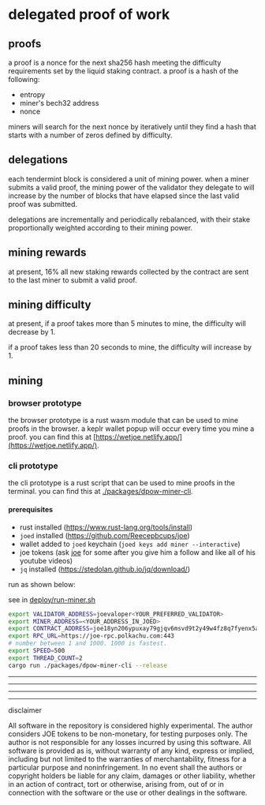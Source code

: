 # delegated proof of work

## proofs

a proof is a nonce for the next sha256 hash meeting the difficulty requirements set by the liquid staking contract. a proof is a hash of the following: 
* entropy
* miner's bech32 address 
* nonce

miners will search for the next nonce by iteratively until they find a hash that starts with a number of zeros defined by difficulty.

## delegations 

each tendermint block is considered a unit of mining power. when a miner submits a valid proof, the mining power of the validator they delegate to will increase by the number of blocks that have elapsed since the last valid proof was submitted. 

delegations are incrementally and periodically rebalanced, with their stake proportionally weighted according to their mining power.

## mining rewards 

at present, 16% all new staking rewards collected by the contract are sent to the last miner to submit a valid proof.

## mining difficulty 

at present, if a proof takes more than 5 minutes to mine, the difficulty will decrease by 1.

if a proof takes less than 20 seconds to mine, the difficulty will increase by 1.

## mining 

### browser prototype 
the browser prototype is a rust wasm module that can be used to mine proofs in the browser. a keplr wallet popup will occur every time you mine a proof. you can find this at [https://wetjoe.netlify.app/](https://wetjoe.netlify.app/).

### cli prototype
the cli prototype is a rust script that can be used to mine proofs in the terminal. you can find this at [./packages/dpow-miner-cli](./packages/dpow-miner-cli). 

#### prerequisites
* rust installed (https://www.rust-lang.org/tools/install)
* `joed` installed (https://github.com/Reecepbcups/joe)
* wallet added to `joed` keychain (`joed keys add miner --interactive`)
* joe tokens (ask [joe](https://twitter.com/CosmosDefi) for some after you give him a follow and like all of his youtube videos)
* `jq` installed (https://stedolan.github.io/jq/download/)

run as shown below:

see in [deploy/run-miner.sh](./deploy/run-miner.sh)

```bash
export VALIDATOR_ADDRESS=joevaloper<YOUR_PREFERRED_VALIDATOR>
export MINER_ADDRESS=<YOUR_ADDRESS_IN_JOED>
export CONTRACT_ADDRESS=joe18yn206ypuxay79gjqv6msvd9t2y49w4fz8q7fyenx5aggj0ua37qnv0qf3
export RPC_URL=https://joe-rpc.polkachu.com:443
# number between 1 and 1000. 1000 is fastest.
export SPEED=500
export THREAD_COUNT=2
cargo run ./packages/dpow-miner-cli --release
```



----------------------------------------------------------------------------------



----------------------------------------------------------------------------------



----------------------------------------------------------------------------------


----------------------------------------------------------------------------------
disclaimer

All software in the repository is considered highly experimental. The author considers JOE tokens to be non-monetary, for testing purposes only. The author is not responsible for any losses incurred by using this software. All software is provided as is, without warranty of any kind, express or implied, including but not limited to the warranties of merchantability, fitness for a particular purpose and noninfringement. In no event shall the authors or copyright holders be liable for any claim, damages or other liability, whether in an action of contract, tort or otherwise, arising from, out of or in connection with the software or the use or other dealings in the software. 